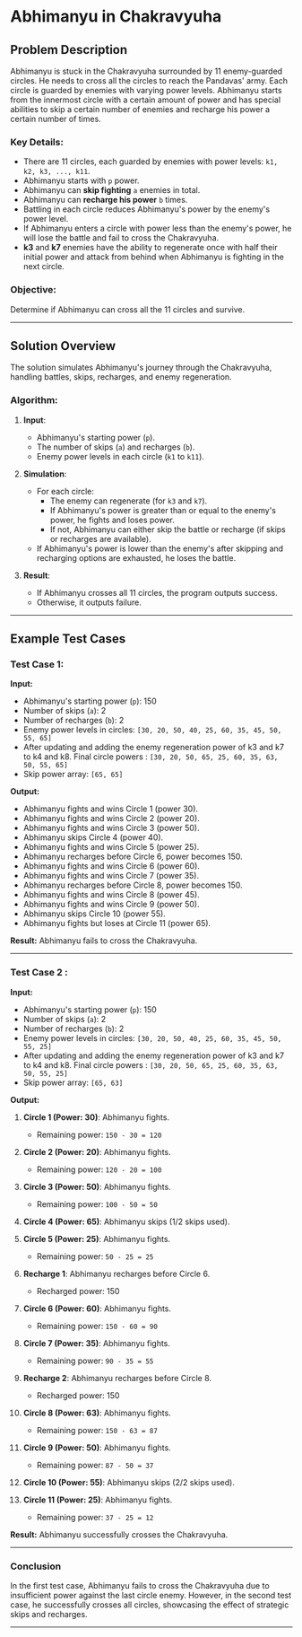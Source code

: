 # Abhimanyu in Chakravyuha

## Problem Description

Abhimanyu is stuck in the Chakravyuha surrounded by 11 enemy-guarded circles. He needs to cross all the circles to reach the Pandavas' army. Each circle is guarded by enemies with varying power levels. Abhimanyu starts from the innermost circle with a certain amount of power and has special abilities to skip a certain number of enemies and recharge his power a certain number of times.

### Key Details:
- There are 11 circles, each guarded by enemies with power levels: `k1, k2, k3, ..., k11`.
- Abhimanyu starts with `p` power.
- Abhimanyu can **skip fighting** `a` enemies in total.
- Abhimanyu can **recharge his power** `b` times.
- Battling in each circle reduces Abhimanyu's power by the enemy's power level.
- If Abhimanyu enters a circle with power less than the enemy's power, he will lose the battle and fail to cross the Chakravyuha.
- **k3** and **k7** enemies have the ability to regenerate once with half their initial power and attack from behind when Abhimanyu is fighting in the next circle.

### Objective:
Determine if Abhimanyu can cross all the 11 circles and survive.

---

## Solution Overview

The solution simulates Abhimanyu's journey through the Chakravyuha, handling battles, skips, recharges, and enemy regeneration.

### Algorithm:
1. **Input**:
    - Abhimanyu's starting power (`p`).
    - The number of skips (`a`) and recharges (`b`).
    - Enemy power levels in each circle (`k1` to `k11`).

2. **Simulation**:
    - For each circle:
      - The enemy can regenerate (for `k3` and `k7`).
      - If Abhimanyu's power is greater than or equal to the enemy's power, he fights and loses power.
      - If not, Abhimanyu can either skip the battle or recharge (if skips or recharges are available).
    - If Abhimanyu's power is lower than the enemy's after skipping and recharging options are exhausted, he loses the battle.

3. **Result**:
    - If Abhimanyu crosses all 11 circles, the program outputs success.
    - Otherwise, it outputs failure.

---

## Example Test Cases

### Test Case 1:

**Input:**
- Abhimanyu's starting power (`p`): 150
- Number of skips (`a`): 2
- Number of recharges (`b`): 2
- Enemy power levels in circles: `[30, 20, 50, 40, 25, 60, 35, 45, 50, 55, 65]`
- After updating and adding the enemy regeneration power of k3 and k7 to k4 and k8. Final circle powers : `[30, 20, 50, 65, 25, 60, 35, 63, 50, 55, 65]`
- Skip power array: `[65, 65]`

**Output:**

- Abhimanyu fights and wins Circle 1 (power 30).
- Abhimanyu fights and wins Circle 2 (power 20).
- Abhimanyu fights and wins Circle 3 (power 50).
- Abhimanyu skips Circle 4 (power 40).
- Abhimanyu fights and wins Circle 5 (power 25).
- Abhimanyu recharges before Circle 6, power becomes 150.
- Abhimanyu fights and wins Circle 6 (power 60).
- Abhimanyu fights and wins Circle 7 (power 35).
- Abhimanyu recharges before Circle 8, power becomes 150.
- Abhimanyu fights and wins Circle 8 (power 45).
- Abhimanyu fights and wins Circle 9 (power 50).
- Abhimanyu skips Circle 10 (power 55).
- Abhimanyu fights but loses at Circle 11 (power 65).

**Result:** Abhimanyu fails to cross the Chakravyuha.

---

### Test Case 2 :

**Input:**
- Abhimanyu's starting power (`p`): 150
- Number of skips (`a`): 2
- Number of recharges (`b`): 2
- Enemy power levels in circles: `[30, 20, 50, 40, 25, 60, 35, 45, 50, 55, 25]`
- After updating and adding the enemy regeneration power of k3 and k7 to k4 and k8. Final circle powers : `[30, 20, 50, 65, 25, 60, 35, 63, 50, 55, 25]`
- Skip power array: `[65, 63]`

**Output:**

1. **Circle 1 (Power: 30)**: Abhimanyu fights.
   - Remaining power: `150 - 30 = 120`

2. **Circle 2 (Power: 20)**: Abhimanyu fights.
   - Remaining power: `120 - 20 = 100`

3. **Circle 3 (Power: 50)**: Abhimanyu fights.
   - Remaining power: `100 - 50 = 50`

4. **Circle 4 (Power: 65)**: Abhimanyu skips (1/2 skips used).

5. **Circle 5 (Power: 25)**: Abhimanyu fights.
   - Remaining power: `50 - 25 = 25`

6. **Recharge 1**: Abhimanyu recharges before Circle 6.
   - Recharged power: 150

7. **Circle 6 (Power: 60)**: Abhimanyu fights.
   - Remaining power: `150 - 60 = 90`

8. **Circle 7 (Power: 35)**: Abhimanyu fights.
   - Remaining power: `90 - 35 = 55`

9. **Recharge 2**: Abhimanyu recharges before Circle 8.
   - Recharged power: 150

10. **Circle 8 (Power: 63)**: Abhimanyu fights.
    - Remaining power: `150 - 63 = 87`

11. **Circle 9 (Power: 50)**: Abhimanyu fights.
    - Remaining power: `87 - 50 = 37`

12. **Circle 10 (Power: 55)**: Abhimanyu skips (2/2 skips used).

13. **Circle 11 (Power: 25)**: Abhimanyu fights.
    - Remaining power: `37 - 25 = 12`

**Result:** Abhimanyu successfully crosses the Chakravyuha.

---

### Conclusion

In the first test case, Abhimanyu fails to cross the Chakravyuha due to insufficient power against the last circle enemy. However, in the second test case, he successfully crosses all circles, showcasing the effect of strategic skips and recharges.

---
